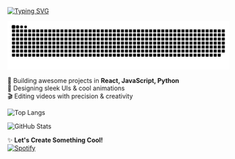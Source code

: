 

[![Typing SVG](https://readme-typing-svg.herokuapp.com?font=Orbitron&size=30&duration=2000&pause=1000&color=00FFA6&center=true&vCenter=true&width=700&height=60&lines=🚀+Developer+%7C+Designer+%7C+Video+Editor)](https://git.io/typing-svg)


<img src="https://raw.githubusercontent.com/Platane/snk/output/github-contribution-grid-snake.svg" width="500">





🎯 Building awesome projects in **React, JavaScript, Python**  
🎨 Designing sleek UIs & cool animations  
🎬 Editing videos with precision & creativity  



![Top Langs](https://github-readme-stats.vercel.app/api/top-langs/?username=sinkingcircle&layout=compact&theme=radical)




![GitHub Stats](https://github-readme-stats.vercel.app/api?username=sinkingcircle&show_icons=true&theme=radical)  

✨ **Let's Create Something Cool!**  
[![Spotify](https://novatorem.vercel.app/api/spotify)](https://open.spotify.com/user/yourspotifyid)
